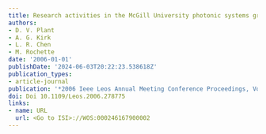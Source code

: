 ```yaml
---
title: Research activities in the McGill University photonic systems group
authors:
- D. V. Plant
- A. G. Kirk
- L. R. Chen
- M. Rochette
date: '2006-01-01'
publishDate: '2024-06-03T20:22:23.538618Z'
publication_types:
- article-journal
publication: '*2006 Ieee Leos Annual Meeting Conference Proceedings, Vols 1 and 2*'
doi: Doi 10.1109/Leos.2006.278775
links:
- name: URL
  url: <Go to ISI>://WOS:000246167900002
---
```


